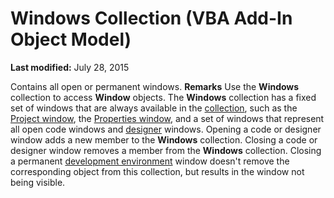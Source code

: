 
# Windows Collection (VBA Add-In Object Model)

 **Last modified:** July 28, 2015


Contains all open or permanent windows.
 **Remarks**
Use the  **Windows** collection to access **Window** objects.
The  **Windows** collection has a fixed set of windows that are always available in the [collection](b8bdf64f-5920-1ae9-16d0-b26d09524a30.md), such as the  [Project window](b8bdf64f-5920-1ae9-16d0-b26d09524a30.md), the  [Properties window](b8bdf64f-5920-1ae9-16d0-b26d09524a30.md), and a set of windows that represent all open code windows and  [designer](b8bdf64f-5920-1ae9-16d0-b26d09524a30.md) windows. Opening a code or designer window adds a new member to the **Windows** collection. Closing a code or designer window removes a member from the **Windows** collection. Closing a permanent [development environment](b8bdf64f-5920-1ae9-16d0-b26d09524a30.md) window doesn't remove the corresponding object from this collection, but results in the window not being visible.
